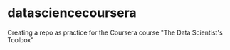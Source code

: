 datasciencecoursera
===================

Creating a repo as practice for the Coursera course "The Data Scientist's Toolbox"
